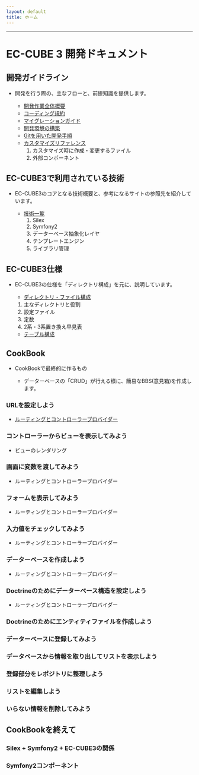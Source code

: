 ```yaml
---
layout: default
title: ホーム
---
```


---

# EC-CUBE 3 開発ドキュメント

<!--
## GitHub

[https://github.com/EC-CUBE/ec-cube](https://github.com/EC-CUBE/ec-cube)
-->

<!-- ## 目次 -->

## 開発ガイドライン
- 開発を行う際の、主なフローと、前提知識を提供します。

	- [開発作業全体概要](workflow-general-image.html)
	- [コーディング規約](coding_style.html)
	- [マイグレーションガイド](migration.html)
	- [開発環境の構築](development-environment.html)
	- [Gitを用いた開発手順](workflow.html)
	- [カスタマイズリファレンス](customize-reference.html)
        1. カスタマイズ時に作成・変更するファイル
        2. 外部コンポーネント

## EC-CUBE3で利用されている技術
- EC-CUBE3のコアとなる技術概要と、参考になるサイトの参照先を紹介しています。

	- [技術一覧](/architecture.html)
		1. Silex 
		1. Symfony2
		1. データーベース抽象化レイヤ 
		1. テンプレートエンジン 
		1. ライブラリ管理 

## EC-CUBE3仕様

- EC-CUBE3の仕様を「ディレクトリ構成」を元に、説明しています。

	- [ディレクトリ・ファイル構成](/spec-directory-structure.html)
    1. 主なディレクトリと役割
    1. 設定ファイル
    1. 定数
    1. 2系・3系置き換え早見表

	- [テーブル構成]()


## CookBook

- CookBookで最終的に作るもの

    - データーベースの「CRUD」が行える様に、簡易なBBS(意見箱)を作成します。

### URLを設定しよう

- [ルーティングとコントローラープロバイダー](cook-book-1.html)

### コントローラーからビューを表示してみよう

- ビューのレンダリング

### 画面に変数を渡してみよう

- ルーティングとコントローラープロバイダー

### フォームを表示してみよう

- ルーティングとコントローラープロバイダー

### 入力値をチェックしてみよう

- ルーティングとコントローラープロバイダー

### データーベースを作成しよう

- ルーティングとコントローラープロバイダー

### Doctrineのためにデーターベース構造を設定しよう

- ルーティングとコントローラープロバイダー

### Doctrineのためにエンティティファイルを作成しよう

### データーベースに登録してみよう

### データベースから情報を取り出してリストを表示しよう

### 登録部分をレポジトリに整理しよう

### リストを編集しよう

### いらない情報を削除してみよう

## CookBookを終えて

### Silex + Symfony2 + EC-CUBE3の関係

### Symfony2コンポーネント
<!--
## システム要件

## 開発ガイドライン

### EC-CUBE3仕様
-->

<!--
- [インストール方法](/install.html)
- [アップデート方法](/update.html)
- [システム要件](/requirement.html)
- ディレクトリ・ファイル構成
    - [ディレクトリ・ファイル構成](/directory.html)
    - [テンプレート探索順序](/template.html)
- プラグイン仕様
    - [プラグイン仕様・チュートリアル](/plugin.html)
    - [インストーラ仕様](/plugin_install.html)
    - [ハンドラによる優先制御仕様](/plugin_handler.html)
    - [php app/console plugin:develop を利用したプラグイン開発](/plugin_console.html)
- API仕様
    - [API開発指針](/api.html)
- 開発ガイドライン
    - [コーディング規約](/coding_style.html)
    - [マイグレーションガイド](/migration.html)
    - [ユニットテストガイド](/unittest.html)
    - [開発・デバッグTips](/tips.html)
    - [用語集(準備中)](/glossary.html)
- [FAQ(準備中)](/faq.html)
    - [TEST](http://www.google.co.jp)
-->

